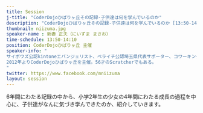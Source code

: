 ```yaml
---
title: Session
j-title: "CoderDojoひばりヶ丘その記録-子供達は何を学んでいるのか"
description: "CoderDojoひばりヶ丘その記録-子供達は何を学んでいるのか [13:50-14:10] 2012年より活動しているCoderDojoひばりヶ丘で、プログラミングを通して子供達は何を学んでいるのか、6年間の記録から厳選エピソードをお届け。"
thumbnail: niizuma.jpg
speaker-name : 新妻 正夫（にいずま まさお）
time-schedule: 13:50-14:10
position: CoderDojoひばりヶ丘 主催
speaker-info: "
サイボウズ公認kintoneエバンジェリスト、ペライチ公認埼玉県代表サポーター、コワーキング協同組合理事。<br>
2012年よりCoderDojoひばりヶ丘を主催。56才のScratcherでもある。
"
twitter: https://www.facebook.com/mniizuma
layout: session
---
```

<p>6年間にわたる記録の中から、小学2年生の少女の4年間にわたる成長の過程を中心に、子供達がなんに気づき学んできたのか、紹介していきます。</p>
